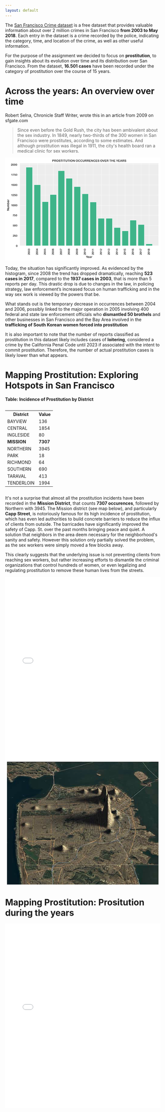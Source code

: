 ```yaml
---
layout: default
---
```


The [San Francisco Crime dataset](https://data.sfgov.org/Public-Safety/Police-Department-Incident-Reports-Historical-2003/tmnf-yvry/about_data) is a free dataset that provides valuable information about over 2 million crimes in San Francisco **from 2003 to May 2018**. Each entry in the dataset is a crime recorded by the police, indicating the category, time, and location of the crime, as well as other useful information.

For the purpose of the assignment we decided to focus on **prostitution**, to gain insights about its evolution over time and its distribution over San Francisco. From the dataset, **16.501 cases** have been recorded under the category of prostitution over the course of 15 years.

# Across the years: An overview over time

<!-- Robert Selna, Chronicle Staff Writer, wrote this in an article from 2009 on [sfgate.com](https://www.sfgate.com/crime/article/S-F-s-ambiguous-attitude-toward-brothels-3255663.php) -->
Robert Selna, Chronicle Staff Writer, wrote this in an article from 2009 on sfgate.com
>Since even before the Gold Rush, the city has been ambivalent about the sex industry. In 1849, nearly two-thirds of the 300 women in San Francisco were prostitutes, according to some estimates. And although prostitution was illegal in 1911, the city's health board ran a medical clinic for sex workers.


![prostitution occurences](images/prostitution_occurences1.png)

Today, the situation has significantly improved. As evidenced by the histogram, since 2008 the trend has dropped dramatically, reaching **523 cases in 2017**, compared to the **1937 cases in 2003**, that is more than 5 reports per day. This drastic drop is due to changes in the law, in policing strategy, law enforcement’s increased focus on human trafficking and in the way sex work is viewed by the powers that be.

What stands out is the temporary decrease in occurrences between 2004 and 2006, possibly linked to the major operation in 2005 involving 400 federal and state law enforcement officials who **dismantled 50 brothels** and other businesses in San Francisco and the Bay Area involved in the **trafficking of South Korean women forced into prostitution** 
<!-- (read the article from the New York Times [here](https://www.nytimes.com/2005/07/02/us/agents-said-to-dismantle-a-korean-sex-ring.html)). -->

It is also important to note that the number of reports classified as prostitution in this dataset likely includes cases of **loitering**, considered a crime by the California Penal Code until 2023 if associated with the intent to commit prostitution. Therefore, the number of actual prostitution cases is likely lower than what appears.

# Mapping Prostitution: Exploring Hotspots in San Francisco

**Table: Incidence of Prostitution by District**

<div style="display: flex; justify-content: center;">
  <table>
    <tr>
      <th>District</th>
      <th>Value</th>
    </tr>
    <tr>
      <td>BAYVIEW</td>
      <td>136</td>
    </tr>
    <tr>
      <td>CENTRAL</td>
      <td>1854</td>
    </tr>
    <tr>
      <td>INGLESIDE</td>
      <td>80</td>
    </tr>
    <tr>
      <td><strong>MISSION</strong></td>
      <td><strong>7307</strong></td>
    </tr>
    <tr>
      <td>NORTHERN</td>
      <td>3945</td>
    </tr>
    <tr>
      <td>PARK</td>
      <td>18</td>
    </tr>
    <tr>
      <td>RICHMOND</td>
      <td>64</td>
    </tr>
    <tr>
      <td>SOUTHERN</td>
      <td>690</td>
    </tr>
    <tr>
      <td>TARAVAL</td>
      <td>413</td>
    </tr>
    <tr>
      <td>TENDERLOIN</td>
      <td>1994</td>
    </tr>
  </table>
</div>

It's not a surprise that almost all the prostitution incidents have been recorded in the **Mission District**, that counts **7307 occurences**, followed by Northern with 3945.
The Mission district (see map below), and particularly **Capp Street**, is notoriously famous for its high incidence of prostitution, which has even led authorities to build concrete barriers to reduce the influx of clients from outside. The barricades have significantly improved the safety of Capp. St. over the past months bringing peace and quiet. A solution that neighbors in the area deem necessary for the neighborhood's sanity and safety.
However this solution only partially solved the problem, as the sex workers were simply moved a few blocks away.

This clearly suggests that the underlying issue is not preventing clients from reaching sex workers, but rather increasing efforts to dismantle the criminal organizations that control hundreds of women, or even legalizing and regulating prostitution to remove these human lives from the streets.


<div style="display: flex; justify-content: center;">
  <embed 
       type="text/html" 
       src="prostitution_map.html"
       width="1100"
       height="600"
       />
</div>




<div style="display: flex; justify-content: center;">
  <img src="images/prostitution11.png" alt="prostitution heightmap">
</div>





# Mapping Prostitution: Prositution during the years

<div style="display: flex; justify-content: center;">
  <embed 
       type="text/html" 
       src="prostitution_crimes_plot.html"
       width="1100"
       height="600"
       />
</div>




































